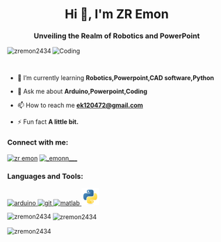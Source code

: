 <h1 align="center">Hi 👋, I'm ZR Emon</h1>
<h3 align="center">Unveiling the Realm of Robotics and PowerPoint</h3>
<img align="right" alt="Coding" width="400" src="https://media.giphy.com/media/czpiKF0KnBlediLkbB/giphy.gif">

<p align="left"> <img src="https://komarev.com/ghpvc/?username=zremon2434&label=Profile%20views&color=0e75b6&style=flat" alt="zremon2434" /> </p>

<p align="left"> <a href="https://twitter.com/" target="blank"><img src="https://img.shields.io/twitter/follow/?logo=twitter&style=for-the-badge" alt="" /></a> </p>

- 🌱 I’m currently learning **Robotics,Powerpoint,CAD software,Python**

- 💬 Ask me about **Arduino,Powerpoint,Coding**

- 📫 How to reach me **ek120472@gmail.com**

- ⚡ Fun fact **A little bit.**

<h3 align="left">Connect with me:</h3>
<p align="left">
<a href="https://fb.com/zr emon" target="blank"><img align="center" src="https://raw.githubusercontent.com/rahuldkjain/github-profile-readme-generator/master/src/images/icons/Social/facebook.svg" alt="zr emon" height="30" width="40" /></a>
<a href="https://instagram.com/_emonn___" target="blank"><img align="center" src="https://raw.githubusercontent.com/rahuldkjain/github-profile-readme-generator/master/src/images/icons/Social/instagram.svg" alt="_emonn___" height="30" width="40" /></a>
</p>

<h3 align="left">Languages and Tools:</h3>
<p align="left"> <a href="https://www.arduino.cc/" target="_blank" rel="noreferrer"> <img src="https://cdn.worldvectorlogo.com/logos/arduino-1.svg" alt="arduino" width="40" height="40"/> </a> <a href="https://git-scm.com/" target="_blank" rel="noreferrer"> <img src="https://www.vectorlogo.zone/logos/git-scm/git-scm-icon.svg" alt="git" width="40" height="40"/> </a> <a href="https://www.mathworks.com/" target="_blank" rel="noreferrer"> <img src="https://upload.wikimedia.org/wikipedia/commons/2/21/Matlab_Logo.png" alt="matlab" width="40" height="40"/> </a> <a href="https://www.python.org" target="_blank" rel="noreferrer"> <img src="https://raw.githubusercontent.com/devicons/devicon/master/icons/python/python-original.svg" alt="python" width="40" height="40"/> </a> </p>

<p><img align="left" src="https://github-readme-stats.vercel.app/api/top-langs?username=zremon2434&show_icons=true&locale=en&layout=compact" alt="zremon2434" /></p>

<p>&nbsp;<img align="center" src="https://github-readme-stats.vercel.app/api?username=zremon2434&show_icons=true&locale=en" alt="zremon2434" /></p>

<p><img align="center" src="https://github-readme-streak-stats.herokuapp.com/?user=zremon2434&" alt="zremon2434" /></p>
